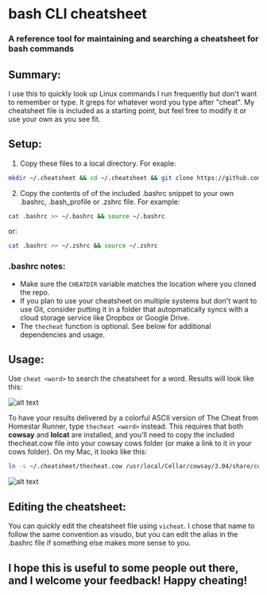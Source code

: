 # bash CLI cheatsheet

### A reference tool for maintaining and searching a cheatsheet for bash commands

Summary:
---------------------
I use this to quickly look up Linux commands I run frequently but don't want to remember or type.  It greps for whatever word you type after "cheat".  My cheatsheet file is included as a starting point, but feel free to modify it or use your own as you see fit.  

Setup:
---------------------
1. Copy these files to a local directory. For exaple:
```bash
mkdir ~/.cheatsheet && cd ~/.cheatsheet && git clone https://github.com/c0reysc0tt/bashCLIcheatsheet.git .
```

2. Copy the contents of of the included .bashrc snippet to your own .bashrc, .bash_profile or .zshrc file. For example:
```bash
cat .bashrc >> ~/.bashrc && source ~/.bashrc
```
or:
```bash
cat .bashrc >> ~/.zshrc && source ~/.zshrc
```

### .bashrc notes:
- Make sure the `CHEATDIR` variable matches the location where you cloned the repo.
- If you plan to use your cheatsheet on multiple systems but don't want to use Git, consider putting it in a folder that autopmatically syncs with a cloud storage service like Dropbox or Google Drive.
- The `thecheat` function is optional.  See below for additional dependencies and usage.

Usage:
---------------------
Use `cheat <word>` to search the cheatsheet for a word.  Results will look like this:

![alt text](https://gist.githubusercontent.com/c0reysc0tt/ccde4ffd1e5ff740569f5cd9700a4262/raw/8b02338adcafcae800ee9bf3cc59f17bff7d1251/screenshot_cheat.png "cheat cron")


To have your results delivered by a colorful ASCII version of The Cheat from Homestar Runner, type `thecheat <word>` instead.  This requires that both **cowsay** and **lolcat** are installed, and you'll need to copy the included thecheat.cow file into your cowsay cows folder (or make a link to it in your cows folder).  On my Mac, it looks like this:
```bash
ln -s ~/.cheatsheet/thecheat.cow /usr/local/Cellar/cowsay/3.04/share/cows/thecheat.cow
```

![alt text](https://gist.githubusercontent.com/c0reysc0tt/ccde4ffd1e5ff740569f5cd9700a4262/raw/8b02338adcafcae800ee9bf3cc59f17bff7d1251/screenshot_thecheat.png "thecheat yum")

Editing the cheatsheet:
---------------------
You can quickly edit the cheatsheet file using `vicheat`.  I chose that name to follow the same convention as visudo, but you can edit the alias in the .bashrc file if something else makes more sense to you.  


## I hope this is useful to some people out there, and I welcome your feedback!  Happy cheating!
